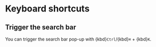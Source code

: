 # Keyboard shortcuts

## Trigger the search bar

You can trigger the search bar pop-up with {kbd}`Ctrl`/{kbd}`⌘` + {kbd}`K`.
